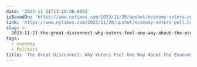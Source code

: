 ```yaml
---
date: '2023-11-21T13:18:06.000Z'
isBasedOn: 'https://www.nytimes.com/2023/11/20/upshot/economy-voters-poll.html'
link: 'https://www.nytimes.com/2023/11/20/upshot/economy-voters-poll.html'
slug: >-
  2023-11-21-the-great-disconnect-why-voters-feel-one-way-about-the-economy-but-act-dif
tags:
  - economy
  - Politics
title: 'The Great Disconnect: Why Voters Feel One Way About the Economy but Act Dif'
---
```



